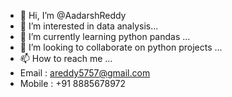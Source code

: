- 👋 Hi, I’m @AadarshReddy
- 👀 I’m interested in data analysis...
- 🌱 I’m currently learning python pandas ...
- 💞️ I’m looking to collaborate on python projects ...
- 📫 How to reach me ...
- Email : areddy5757@gmail.com
- Mobile : +91 8885678972

<!---
AadarshReddy/AadarshReddy is a ✨ special ✨ repository because its `README.md` (this file) appears on your GitHub profile.
You can click the Preview link to take a look at your changes.
--->
